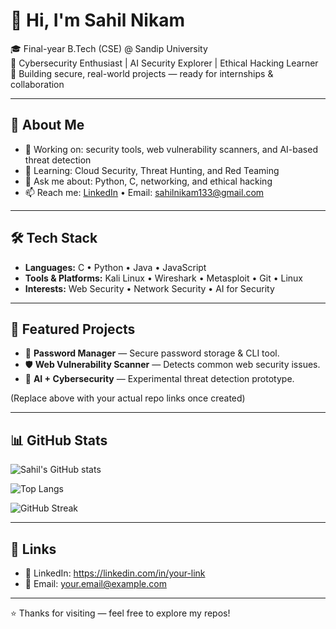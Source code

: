 # 👋 Hi, I'm Sahil Nikam

🎓 Final-year B.Tech (CSE) @ Sandip University  
🔐 Cybersecurity Enthusiast | AI Security Explorer | Ethical Hacking Learner  
🚀 Building secure, real-world projects — ready for internships & collaboration

---

## 🌟 About Me
- 🔭 Working on: security tools, web vulnerability scanners, and AI-based threat detection  
- 🌱 Learning: Cloud Security, Threat Hunting, and Red Teaming  
- 💬 Ask me about: Python, C, networking, and ethical hacking  
- 📫 Reach me: [LinkedIn]([https://linkedin.com/in/your-link](https://www.linkedin.com/public-profile/settings?trk=d_flagship3_profile_self_view_public_profile)) • Email: sahilnikam133@gmail.com

---

## 🛠️ Tech Stack
- **Languages:** C • Python • Java • JavaScript  
- **Tools & Platforms:** Kali Linux • Wireshark • Metasploit • Git • Linux  
- **Interests:** Web Security • Network Security • AI for Security

---

## 🚀 Featured Projects
- 🔐 **Password Manager** — Secure password storage & CLI tool.  
- 🛡️ **Web Vulnerability Scanner** — Detects common web security issues.  
- 🤖 **AI + Cybersecurity** — Experimental threat detection prototype.

(Replace above with your actual repo links once created)

---

## 📊 GitHub Stats
![Sahil's GitHub stats](https://github-readme-stats.vercel.app/api?username=sahilnikam2410&show_icons=true&theme=radical)

![Top Langs](https://github-readme-stats.vercel.app/api/top-langs/?username=sahilnikam2410&layout=compact&theme=radical)

![GitHub Streak](https://github-readme-streak-stats.herokuapp.com/?user=sahilnikam2410&theme=radical)

---

## 🔗 Links
- 🔸 LinkedIn: https://linkedin.com/in/your-link  
- 🔸 Email: your.email@example.com

---

⭐️ Thanks for visiting — feel free to explore my repos!

<!--
**sahilnikam2410/sahilnikam2410** is a ✨ _special_ ✨ repository because its `README.md` (this file) appears on your GitHub profile.

Here are some ideas to get you started:

- 🔭 I’m currently working on ...
- 🌱 I’m currently learning ...
- 👯 I’m looking to collaborate on ...
- 🤔 I’m looking for help with ...
- 💬 Ask me about ...
- 📫 How to reach me: ...
- 😄 Pronouns: ...
- ⚡ Fun fact: ...
-->
